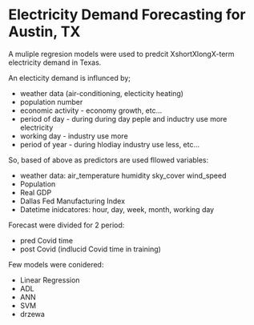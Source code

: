 # Electricity Demand Forecasting for Austin, TX

A muliple regresion models were used to predcit XshortXlongX-term electricity demand in Texas.

An electicity demand is influnced by;
- weather data (air-conditioning, electicity heating)
- population number
- economic activity - economy growth, etc...
- period of day - during during day peple and inductry use more electricity
- working day - industry use more
- period of year - during hlodiay industry use less, etc...

So, based of above as predictors are used fllowed variables:
- weather data: air_temperature 	humidity 	sky_cover 	wind_speed
- Population
- Real GDP
- Dallas Fed Manufacturing Index
- Datetime inidcatores: hour, day, week, month, working day

Forecast were divided for 2 period:
- pred Covid time
- post Covid (indlucid Covid time in training)

Few models were conidered:
- Linear Regression
- ADL
- ANN
- SVM
- drzewa
